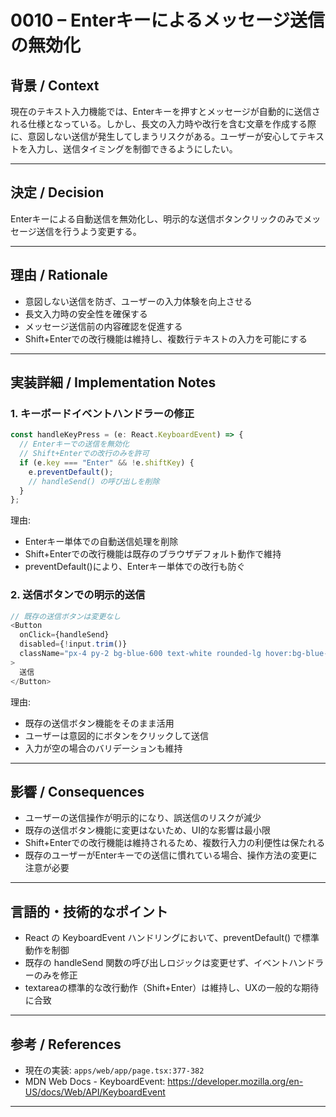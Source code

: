 # 0010 – Enterキーによるメッセージ送信の無効化

## 背景 / Context

現在のテキスト入力機能では、Enterキーを押すとメッセージが自動的に送信される仕様となっている。しかし、長文の入力時や改行を含む文章を作成する際に、意図しない送信が発生してしまうリスクがある。ユーザーが安心してテキストを入力し、送信タイミングを制御できるようにしたい。

---

## 決定 / Decision

Enterキーによる自動送信を無効化し、明示的な送信ボタンクリックのみでメッセージ送信を行うよう変更する。

---

## 理由 / Rationale

- 意図しない送信を防ぎ、ユーザーの入力体験を向上させる
- 長文入力時の安全性を確保する
- メッセージ送信前の内容確認を促進する
- Shift+Enterでの改行機能は維持し、複数行テキストの入力を可能にする

---

## 実装詳細 / Implementation Notes

### 1. キーボードイベントハンドラーの修正

```ts
const handleKeyPress = (e: React.KeyboardEvent) => {
  // Enterキーでの送信を無効化
  // Shift+Enterでの改行のみを許可
  if (e.key === "Enter" && !e.shiftKey) {
    e.preventDefault();
    // handleSend() の呼び出しを削除
  }
};
```

理由:

- Enterキー単体での自動送信処理を削除
- Shift+Enterでの改行機能は既存のブラウザデフォルト動作で維持
- preventDefault()により、Enterキー単体での改行も防ぐ

### 2. 送信ボタンでの明示的送信

```ts
// 既存の送信ボタンは変更なし
<Button
  onClick={handleSend}
  disabled={!input.trim()}
  className="px-4 py-2 bg-blue-600 text-white rounded-lg hover:bg-blue-700 disabled:opacity-50 disabled:cursor-not-allowed"
>
  送信
</Button>
```

理由:

- 既存の送信ボタン機能をそのまま活用
- ユーザーは意図的にボタンをクリックして送信
- 入力が空の場合のバリデーションも維持

---

## 影響 / Consequences

- ユーザーの送信操作が明示的になり、誤送信のリスクが減少
- 既存の送信ボタン機能に変更はないため、UI的な影響は最小限
- Shift+Enterでの改行機能は維持されるため、複数行入力の利便性は保たれる
- 既存のユーザーがEnterキーでの送信に慣れている場合、操作方法の変更に注意が必要

---

## 言語的・技術的なポイント

- React の KeyboardEvent ハンドリングにおいて、preventDefault() で標準動作を制御
- 既存の handleSend 関数の呼び出しロジックは変更せず、イベントハンドラーのみを修正
- textareaの標準的な改行動作（Shift+Enter）は維持し、UXの一般的な期待に合致

---

## 参考 / References

- 現在の実装: `apps/web/app/page.tsx:377-382`
- MDN Web Docs - KeyboardEvent: https://developer.mozilla.org/en-US/docs/Web/API/KeyboardEvent

---
